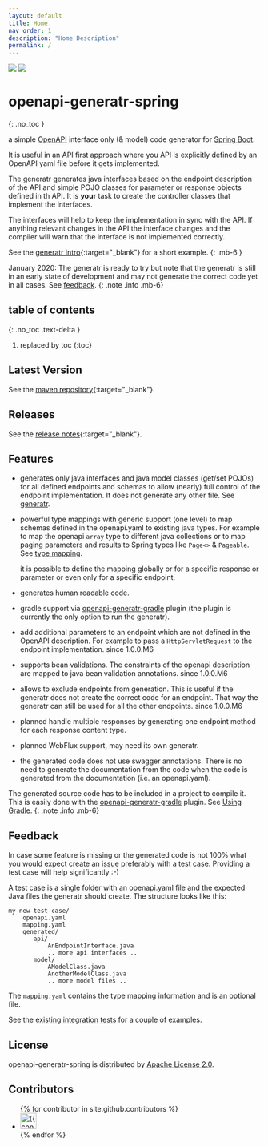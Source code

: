```yaml
---
layout: default
title: Home
nav_order: 1
description: "Home Description"
permalink: /
---
```


[![][badge-license]][generatr-license]
[![][badge-ci]][workflow-ci]

# openapi-generatr-spring
{: .no_toc }

a simple [OpenAPI][openapi] interface only (& model) code generator for [Spring Boot][springboot].

It is useful in an API first approach where you API is explicitly defined by an OpenAPI yaml file
before it gets implemented. 

The generatr generates java interfaces based on the endpoint description of the API and simple POJO
classes for parameter or response objects defined in th API. It is **your** task to create the controller
classes that implement the interfaces. 
 
The interfaces will help to keep the implementation in sync with the API. If anything relevant changes
in the API the interface changes and the compiler will warn that the interface is not implemented
correctly.

See the [generatr intro][docs-generatr]{:target="_blank"} for a short example.
{: .mb-6 }

January 2020: The generatr is ready to try but note that the generatr is still in an early state of
development and may not generate the correct code yet in all cases. See [feedback](#feedback).
{: .note .info .mb-6}


## table of contents
{: .no_toc .text-delta }

1. replaced by toc
{:toc}

## Latest Version

See the [maven repository][bintray]{:target="_blank"}.

## Releases

See the [release notes][generatr-releases]{:target="_blank"}.

## Features

- generates only java interfaces and java model classes (get/set POJOs) for all defined endpoints and schemas to
 allow (nearly) full control of the endpoint implementation. It does not generate any other file. See
 [generatr][docs-generatr].

- powerful type mappings with generic support (one level) to map schemas defined in the openapi.yaml to
  existing java types. For example to map the openapi `array` type to different java collections or to
  map paging parameters and results to Spring types like `Page<>` & `Pageable`. See [type mapping][docs-mapping].
   
  it is possible to define the mapping globally or for a specific response or parameter or even only for a specific
  endpoint. 

- generates human readable code.
    
- gradle support via [openapi-generatr-gradle][generatr-gradle] plugin (the plugin is currently the only option
 to run the generatr).

- add additional parameters to an endpoint which are not defined in the OpenAPI description. For example to pass
 a `HttpServletRequest` to the endpoint implementation. <span class="label label-green">since 1.0.0.M6</span>

- supports bean validations. The constraints of the openapi description are mapped to java bean validation
 annotations. <span class="label label-green">since 1.0.0.M6</span>
 
- allows to exclude endpoints from generation. This is useful if the generatr does not create the correct code for
 an endpoint. That way the generatr can still be used for all the other endpoints.
   <span class="label label-green">since 1.0.0.M6</span>
 
- <span class="label label-yellow">planned</span> handle multiple responses by generating one endpoint method for
  each response content type.
 
- <span class="label label-yellow">planned</span> WebFlux support, may need its own generatr. 

- the generated code does not use swagger annotations. There is no need to generate the documentation from the code
  when the code is generated from the documentation (i.e. an openapi.yaml). 


The generated source code has to be included in a project to compile it. This is easily done
with the [openapi-generatr-gradle][generatr-gradle] plugin. See [Using Gradle][docs-gradle].
{: .note .info .mb-6}

## Feedback

In case some feature is missing or the generated code is not 100% what you would expect create an [issue][generatr-issues]
preferably with a test case. Providing a test case will help significantly :-) 

A test case is a single folder with an openapi.yaml file and the expected Java files the generatr should create.
The structure looks like this:

    my-new-test-case/
        openapi.yaml
        mapping.yaml
        generated/
           api/
               AnEndpointInterface.java
               .. more api interfaces ..
           model/
               AModelClass.java
               AnotherModelClass.java
               .. more model files ..

The `mapping.yaml` contains the type mapping information and is an optional file.

See the [existing integration tests][generatr-int-resources] for a couple of examples. 

## License

openapi-generatr-spring  is distributed by [Apache License 2.0][license].

## Contributors

<ul class="list-style-none">
{% for contributor in site.github.contributors %}
  <li class="d-inline-block mr-1">
     <a href="{{ contributor.html_url }}"><img src="{{ contributor.avatar_url }}" width="32" height="32" alt="{{ contributor.login }}"/></a>
  </li>
{% endfor %}
</ul>

[badge-license]: https://img.shields.io/badge/License-Apache%202.0-blue.svg?labelColor=313A42
[badge-ci]: https://github.com/hauner/openapi-generatr-spring/workflows/ci/badge.svg

[workflow-ci]: https://github.com/hauner/openapi-generatr-spring/actions?query=workflow%3Aci

[docs-gradle]: /openapi-generatr-spring/gradle.html
[docs-generatr]: /openapi-generatr-spring/generatr/
[docs-mapping]: /openapi-generatr-spring/mapping/

[bintray]: https://bintray.com/hauner/openapi-generatr
[generatr-gradle]: https://github.com/hauner/openapi-generatr-gradle
[generatr-releases]: https://github.com/hauner/openapi-generatr-spring/releases
[generatr-license]: https://github.com/hauner/openapi-generatr-spring/blob/master/LICENSE
[generatr-int-resources]: https://github.com/hauner/openapi-generatr-spring/tree/master/src/testInt/resources
[generatr-issues]: https://github.com/hauner/openapi-generatr-spring/issues

[openapi]: https://www.openapis.org/
[springboot]: https://spring.io/projects/spring-boot
[license]: http://www.apache.org/licenses/LICENSE-2.0.txt

